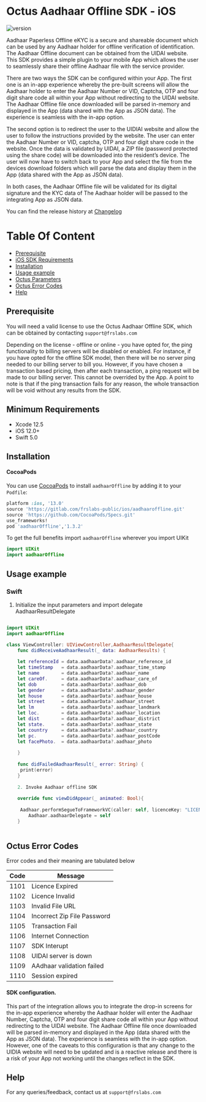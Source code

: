 # Octus Aadhaar Offline SDK - iOS
![version](https://img.shields.io/badge/version-v1.3.2-blue)

Aadhaar Paperless Offline eKYC is a secure and shareable document which can be used by any Aadhaar holder for offline verification of identification. The Aadhaar Offline document can be obtained from the UIDAI website. This SDK provides a simple plugin to your mobile App which allows the user to seamlessly share their offline Aadhaar file with the service provider. 


There are two ways the SDK can be configured within your App. The first one is an in-app experience whereby the pre-built screens will allow the Aadhaar holder to enter the Aadhaar Number or VID, Captcha, OTP and four digit share code all within your App without redirecting to the UIDAI website. The Aadhaar Offline file once downloaded will be parsed in-memory and displayed in the App (data shared with the App as JSON data). The experience is seamless with the in-app option.


The second option is to redirect the user to the UIDIAI website and allow the user to follow the instructions provided by the website. The user can enter the Aadhaar Number or VID, captcha, OTP and four digit share code in the website. Once the data is validated by UIDAI, a ZIP file (password protected using the share code) will be downloaded into the resident’s device. The user will now have to switch back to your App and select the file from the devices download folders which will parse the data and display them in the App (data shared with the App as JSON data). 


In both cases, the Aadhaar Offline file will be validated for its digital signature and the KYC data of The Aadhaar holder will be passed to the integrating App as JSON data.

You can find the release history at [Changelog](CHANGELOG.md)

# Table Of Content
- [Prerequisite](#prerequisite)
- [iOS SDK Requirements](#requirements)
- [Installation](#installation)
- [Usage example](#Usage-example)
- [Octus Parameters](#octus-parameters)
- [Octus Error Codes](#octus-error-codes)
- [Help](#help)

## Prerequisite


You will need a valid license to use the Octus Aadhaar Offline SDK, which can be obtained by contacting `support@frslabs.com` 

Depending on the license - offline or online - you have opted for, the ping functionality to billing servers will be disabled or enabled. For instance, if you have opted for the offline SDK model, then there will be no server ping needed to our billing server to bill you. However, if you have chosen a transaction based pricing, then after each transaction, a ping request will be made to our billing server. This cannot be overrided by the App. A point to note is that if the ping transaction fails for any reason, the whole transaction will be void without any results from the SDK.

## Minimum Requirements

- Xcode 12.5
- iOS 12.0+
- Swift 5.0

## Installation

#### CocoaPods
You can use [CocoaPods](http://cocoapods.org/) to install `aadhaarOffline` by adding it to your `Podfile`:

```ruby
platform :ios, '13.0'
source 'https://gitlab.com/frslabs-public/ios/aadhaaroffline.git'
source 'https://github.com/CocoaPods/Specs.git'
use_frameworks!
pod 'aadhaarOffline','1.3.2'
```

To get the full benefits import `aadhaarOffline` wherever you import UIKit

``` swift
import UIKit
import aadhaarOffline
```


## Usage example

### Swift

1. Initialize the input parameters and import delegate AadhaarResultDelegate
```swift

import UIKit
import aadhaarOffline

class ViewController: UIViewController,AadhaarResultDelegate{
    func didReceiveAadhaarResult(_ data: AadhaarResults) {
  
    let referenceId = data.aadhaarData?.aadhaar_reference_id
    let timeStamp   = data.aadhaarData?.aadhaar_time_stamp
    let name        = data.aadhaarData?.aadhaar_name
    let careOf.     = data.aadhaarData?.aadhaar_care_of
    let dob         = data.aadhaarData?.aadhaar_dob
    let gender      = data.aadhaarData?.aadhaar_gender
    let house       = data.aadhaarData?.aadhaar_house
    let street      = data.aadhaarData?.aadhaar_street
    let lm          = data.aadhaarData?.aadhaar_landmark
    let loc.        = data.aadhaarData?.aadhaar_location
    let dist        = data.aadhaarData?.aadhaar_district
    let state.      = data.aadhaarData?.aadhaar_state
    let country     = data.aadhaarData?.aadhaar_country
    let pc.         = data.aadhaarData?.aadhaar_postCode
    let facePhoto.  = data.aadhaarData?.aadhaar_photo
     
    }
    
    func didFailedAadhaarResult(_ error: String) {
     print(error)
    }
    
    2. Invoke Aadhaar offline SDK
   
    override func viewDidAppear(_ animated: Bool){
    
     Aadhaar.performSegueToFrameworkVC(caller: self, licenceKey: "LICENCE_KEY_OCTUS_AADHAR_OFFLINE_SDK", buttonColourCode: "ENTER HEX BUTTON COLOUR CODE" ?? "" ,                                       buttonTextColourCode: "ENTER HEX TEXT COLOUR CODE" ?? "")
        Aadhaar.aadhaarDelegate = self  
    }
   
```

## Octus Error Codes

Error codes and their meaning are tabulated below

| Code          | Message              |
| ------------- | ------------------- |
| 1101  |  Licence Expired          |
| 1102  |  Licence Invalid            |
| 1103  | Invalid File URL            |
| 1104  | Incorrect Zip  File Password    |
| 1105  | Transaction Fail         |
| 1106  | Internet Connection        |
| 1107  | SDK Interupt        |
| 1108  | UIDAI server is down        |
| 1109  | AAdhaar validation failed        |
| 1110  | Session expired       |


#### SDK configuration. 

This part of the integration allows you to integrate the drop-in screens for the in-app experience whereby the Aadhaar holder will enter the Aadhaar Number, Captcha, OTP and four digit share code all within your App without redirecting to the UIDAI website. The Aadhaar Offline file once downloaded will be parsed in-memory and displayed in the App (data shared with the App as JSON data). The experience is seamless with the in-app option. However, one of the caveats to this configuration is that any change to the UIDIA website will need to be updated and is a reactive release and there is a risk of your App not working until the changes reflect in the SDK.


## Help
For any queries/feedback, contact us at `support@frslabs.com` 
